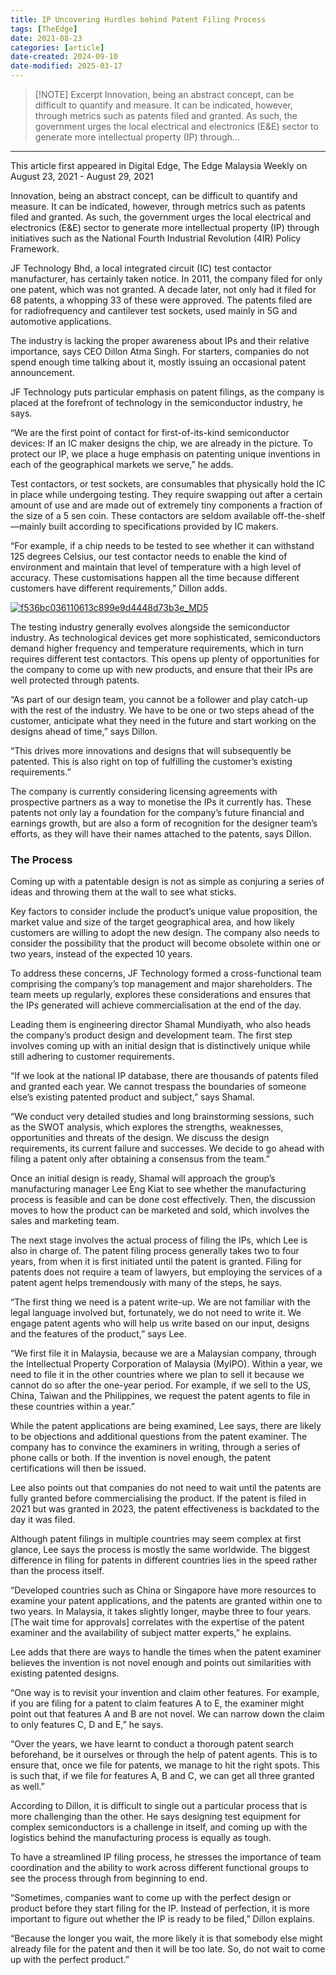 ```yaml
---
title: IP Uncovering Hurdles behind Patent Filing Process
tags: [TheEdge]
date: 2021-08-23
categories: [article]
date-created: 2024-09-10
date-modified: 2025-03-17
---
```


> [!NOTE] Excerpt
> Innovation, being an abstract concept, can be difficult to quantify and measure. It can be indicated, however, through metrics such as patents filed and granted. As such, the government urges the local electrical and electronics (E&E) sector to generate more intellectual property (IP) through…

---

This article first appeared in Digital Edge, The Edge Malaysia Weekly on August 23, 2021 - August 29, 2021

Innovation, being an abstract concept, can be difficult to quantify and measure. It can be indicated, however, through metrics such as patents filed and granted. As such, the government urges the local electrical and electronics (E&E) sector to generate more intellectual property (IP) through initiatives such as the National Fourth Industrial Revolution (4IR) Policy Framework.

JF Technology Bhd, a local integrated circuit (IC) test contactor manufacturer, has certainly taken notice. In 2011, the company filed for only one patent, which was not granted. A decade later, not only had it filed for 68 patents, a whopping 33 of these were approved. The patents filed are for radiofrequency and cantilever test sockets, used mainly in 5G and automotive applications.

The industry is lacking the proper awareness about IPs and their relative importance, says CEO Dillon Atma Singh. For starters, companies do not spend enough time talking about it, mostly issuing an occasional patent announcement.

JF Technology puts particular emphasis on patent filings, as the company is placed at the forefront of technology in the semiconductor industry, he says.

“We are the first point of contact for first-of-its-kind semiconductor devices: If an IC maker designs the chip, we are already in the picture. To protect our IP, we place a huge emphasis on patenting unique inventions in each of the geographical markets we serve,” he adds.

Test contactors, or test sockets, are consumables that physically hold the IC in place while undergoing testing. They require swapping out after a certain amount of use and are made out of extremely tiny components a fraction of the size of a 5 sen coin. These contactors are seldom available off-the-shelf—mainly built according to specifications provided by IC makers.

“For example, if a chip needs to be tested to see whether it can withstand 125 degrees Celsius, our test contactor needs to enable the kind of environment and maintain that level of temperature with a high level of accuracy. These customisations happen all the time because different customers have different requirements,” Dillon adds.

[![f536bc036110613c899e9d4448d73b3e_MD5](/media/f536bc036110613c899e9d4448d73b3e_MD5.jpg)](https://assets.theedgemarkets.com/pictures/DE3-Dillon-tem1384_theedgemarkets.jpg)

The testing industry generally evolves alongside the semiconductor industry. As technological devices get more sophisticated, semiconductors demand higher frequency and temperature requirements, which in turn requires different test contactors. This opens up plenty of opportunities for the company to come up with new products, and ensure that their IPs are well protected through patents.

“As part of our design team, you cannot be a follower and play catch-up with the rest of the industry. We have to be one or two steps ahead of the customer, anticipate what they need in the future and start working on the designs ahead of time,” says Dillon.

“This drives more innovations and designs that will subsequently be patented. This is also right on top of fulfilling the customer’s existing requirements.”

The company is currently considering licensing agreements with prospective partners as a way to monetise the IPs it currently has. These patents not only lay a foundation for the company’s future financial and earnings growth, but are also a form of recognition for the designer team’s efforts, as they will have their names attached to the patents, says Dillon.

### The Process

Coming up with a patentable design is not as simple as conjuring a series of ideas and throwing them at the wall to see what sticks.

Key factors to consider include the product’s unique value proposition, the market value and size of the target geographical area, and how likely customers are willing to adopt the new design. The company also needs to consider the possibility that the product will become obsolete within one or two years, instead of the expected 10 years.

To address these concerns, JF Technology formed a cross-functional team comprising the company’s top management and major shareholders. The team meets up regularly, explores these considerations and ensures that the IPs generated will achieve commercialisation at the end of the day.

Leading them is engineering director Shamal Mundiyath, who also heads the company’s product design and development team. The first step involves coming up with an initial design that is distinctively unique while still adhering to customer requirements.

“If we look at the national IP database, there are thousands of patents filed and granted each year. We cannot trespass the boundaries of someone else’s existing patented product and subject,” says Shamal.

“We conduct very detailed studies and long brainstorming sessions, such as the SWOT analysis, which explores the strengths, weaknesses, opportunities and threats of the design. We discuss the design requirements, its current failure and successes. We decide to go ahead with filing a patent only after obtaining a consensus from the team.”

Once an initial design is ready, Shamal will approach the group’s manufacturing manager Lee Eng Kiat to see whether the manufacturing process is feasible and can be done cost effectively. Then, the discussion moves to how the product can be marketed and sold, which involves the sales and marketing team.

The next stage involves the actual process of filing the IPs, which Lee is also in charge of. The patent filing process generally takes two to four years, from when it is first initiated until the patent is granted. Filing for patents does not require a team of lawyers, but employing the services of a patent agent helps tremendously with many of the steps, he says.

“The first thing we need is a patent write-up. We are not familiar with the legal language involved but, fortunately, we do not need to write it. We engage patent agents who will help us write based on our input, designs and the features of the product,” says Lee.

“We first file it in Malaysia, because we are a Malaysian company, through the Intellectual Property Corporation of Malaysia (MyIPO). Within a year, we need to file it in the other countries where we plan to sell it because we cannot do so after the one-year period. For example, if we sell to the US, China, Taiwan and the Philippines, we request the patent agents to file in these countries within a year.”

While the patent applications are being examined, Lee says, there are likely to be objections and additional questions from the patent examiner. The company has to convince the examiners in writing, through a series of phone calls or both. If the invention is novel enough, the patent certifications will then be issued.

Lee also points out that companies do not need to wait until the patents are fully granted before commercialising the product. If the patent is filed in 2021 but was granted in 2023, the patent effectiveness is backdated to the day it was filed.

Although patent filings in multiple countries may seem complex at first glance, Lee says the process is mostly the same worldwide. The biggest difference in filing for patents in different countries lies in the speed rather than the process itself.

“Developed countries such as China or Singapore have more resources to examine your patent applications, and the patents are granted within one to two years. In Malaysia, it takes slightly longer, maybe three to four years. \[The wait time for approvals\] correlates with the expertise of the patent examiner and the availability of subject matter experts,” he explains.

Lee adds that there are ways to handle the times when the patent examiner believes the invention is not novel enough and points out similarities with existing patented designs.

“One way is to revisit your invention and claim other features. For example, if you are filing for a patent to claim features A to E, the examiner might point out that features A and B are not novel. We can narrow down the claim to only features C, D and E,” he says.

“Over the years, we have learnt to conduct a thorough patent search beforehand, be it ourselves or through the help of patent agents. This is to ensure that, once we file for patents, we manage to hit the right spots. This is such that, if we file for features A, B and C, we can get all three granted as well.”

According to Dillon, it is difficult to single out a particular process that is more challenging than the other. He says designing test equipment for complex semiconductors is a challenge in itself, and coming up with the logistics behind the manufacturing process is equally as tough.

To have a streamlined IP filing process, he stresses the importance of team coordination and the ability to work across different functional groups to see the process through from beginning to end.

“Sometimes, companies want to come up with the perfect design or product before they start filing for the IP. Instead of perfection, it is more important to figure out whether the IP is ready to be filed,” Dillon explains.

“Because the longer you wait, the more likely it is that somebody else might already file for the patent and then it will be too late. So, do not wait to come up with the perfect product.”
